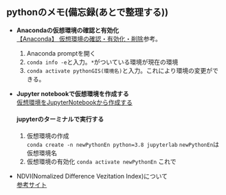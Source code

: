 ## pythonのメモ(備忘録(あとで整理する))

- **Anacondaの仮想環境の確認と有効化**  
    [【Anaconda】 仮想環境の確認・有効化・削除](https://kazu-oji.com/conda-manageenv-etc/)参考。  
  1. Anaconda promptを開く  
  2. `conda info -e`と入力。`*`がついている環境が現在の環境  
  3. `conda activate pythonGIS(環境名)`と入力。これにより環境の変更ができる。

- **Jupyter notebookで仮想環境を作成する**  
  [仮想環境をJupyterNotebookから作成する](https://starpentagon.net/analytics/conda_env_jupyter_notebook/)
  #### jupyterのターミナルで実行する  
  1. 仮想環境の作成  
     `conda create -n newPythonEn python=3.8 jupyterlab`
     `newPythonEn`は仮想環境名  
  2. 仮想環境の有効化
     `conda activate newPythonEn`
     これで

- NDVI(Nomalized Difference Vezitation Index)について  
  <a href= "https://sorabatake.jp/5192/#:~:text=%E3%80%8CNDWI(Normalized%20Difference%20Water%20Index,%E3%81%8C%E7%9F%A5%E3%82%89%E3%82%8C%E3%81%A6%E3%81%84%E3%81%BE%E3%81%99%E3%80%82">参考サイト</a>
